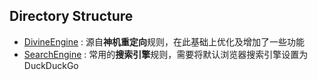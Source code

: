 ## Directory Structure

- [DivineEngine](https://raw.githubusercontent.com/zirawell/R-Store/refs/heads/main/Rule/Surge/Redirect/DivineEngine.sgmodule) : 源自**神机重定向**规则，在此基础上优化及增加了一些功能
- [SearchEngine](https://raw.githubusercontent.com/zirawell/R-Store/refs/heads/main/Rule/Surge/Redirect/SearchEngine.sgmodule) : 常用的**搜索引擎**规则，需要将默认浏览器搜索引擎设置为DuckDuckGo